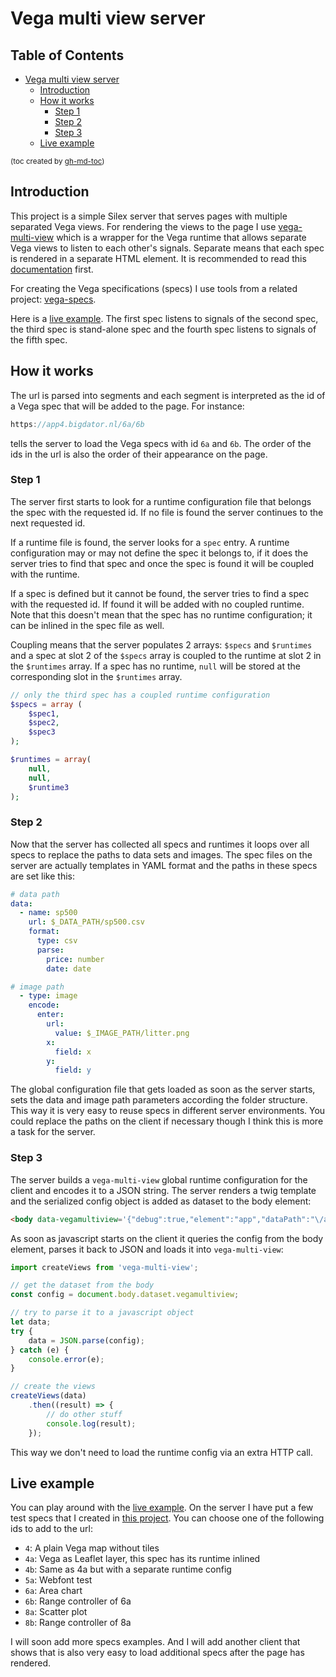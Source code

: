 # Vega multi view server

## Table of Contents

   * [Vega multi view server](#vega-multi-view-server)
      * [Introduction](#introduction)
      * [How it works](#how-it-works)
         * [Step 1](#step-1)
         * [Step 2](#step-2)
         * [Step 3](#step-3)
      * [Live example](#live-example)

<small>(toc created by [gh-md-toc](https://github.com/ekalinin/github-markdown-toc))</small>

## Introduction

This project is a simple Silex server that serves pages with multiple separated Vega views. For rendering the views to the page I use [vega-multi-view](https://github.com/abudaan/vega-multi-view) which is a wrapper for the Vega runtime that allows separate Vega views to listen to each other's signals. Separate means that each spec is rendered in a separate HTML element. It is recommended to read this [documentation](https://github.com/abudaan/vega-multi-view/README.md) first.

For creating the Vega specifications (specs) I use tools from a related project: [vega-specs](https://github.com/abudaan/vega-specs).

Here is a [live example](http://app4.bigdator.nl/6a/6b/4b/8a/8b). The first spec listens to signals of the second spec, the third spec is stand-alone spec and the fourth spec listens to signals of the fifth spec.


## How it works

The url is parsed into segments and each segment is interpreted as the id of a Vega spec that will be added to the page. For instance:
```javascript
https://app4.bigdator.nl/6a/6b
```
tells the server to load the Vega specs with id `6a` and `6b`. The order of the ids in the url is also the order of their appearance on the page.

### Step 1

The server first starts to look for a runtime configuration file that belongs the spec with the requested id. If no file is found the server continues to the next requested id.

If a runtime file is found, the server looks for a `spec` entry. A runtime configuration may or may not define the spec it belongs to, if it does the server tries to find that spec and once the spec is found it will be coupled with the runtime.

If a spec is defined but it cannot be found, the server tries to find a spec with the requested id. If found it will be added with no coupled runtime. Note that this doesn't mean that the spec has no runtime configuration; it can be inlined in the spec file as well.

Coupling means that the server populates 2 arrays: `$specs` and `$runtimes` and a spec at slot 2 of the `$specs` array is coupled to the runtime at slot 2 in the `$runtimes` array. If a spec has no runtime, `null` will be stored at the corresponding slot in the `$runtimes` array.

```php
// only the third spec has a coupled runtime configuration
$specs = array (
    $spec1,
    $spec2,
    $spec3
);

$runtimes = array(
    null,
    null,
    $runtime3
);
```

### Step 2

Now that the server has collected all specs and runtimes it loops over all specs to replace the paths to data sets and images. The spec files on the server are actually templates in YAML format and the paths in these specs are set like this:

```yaml
# data path
data:
  - name: sp500
    url: $_DATA_PATH/sp500.csv
    format:
      type: csv
      parse:
        price: number
        date: date

# image path
  - type: image
    encode:
      enter:
        url:
          value: $_IMAGE_PATH/litter.png
        x:
          field: x
        y:
          field: y
```

The global configuration file that gets loaded as soon as the server starts, sets the data and image path parameters according the folder structure. This way it is very easy to reuse specs in different server environments. You could replace the paths on the client if necessary though I think this is more a task for the server.

### Step 3

The server builds a `vega-multi-view` global runtime configuration for the client and encodes it to a JSON string. The server renders a twig template and the serialized config object is added as dataset to the body element:

```html
<body data-vegamultiview='{"debug":true,"element":"app","dataPath":"\/assets\/data","imagePath":"\/assets\/img","specs ....}'>
```

As soon as javascript starts on the client it queries the config from the body element, parses it back to JSON and loads it into `vega-multi-view`:
```javascript
import createViews from 'vega-multi-view';

// get the dataset from the body
const config = document.body.dataset.vegamultiview;

// try to parse it to a javascript object
let data;
try {
    data = JSON.parse(config);
} catch (e) {
    console.error(e);
}

// create the views
createViews(data)
    .then((result) => {
        // do other stuff
        console.log(result);
    });
```
This way we don't need to load the runtime config via an extra HTTP call.

## Live example

You can play around with the [live example](http://app4.bigdator.nl). On the server I have put a few test specs that I created in [this project](https://github.com/abudaan/vega-specs). You can choose one of the following ids to add to the url:

- `4`: A plain Vega map without tiles
- `4a`: Vega as Leaflet layer, this spec has its runtime inlined
- `4b`: Same as 4a but with a separate runtime config
- `5a`: Webfont test
- `6a`: Area chart
- `6b`: Range controller of 6a
- `8a`: Scatter plot
- `8b`: Range controller of 8a

I will soon add more specs examples. And I will add another client that shows that is also very easy to load additional specs after the page has rendered.

